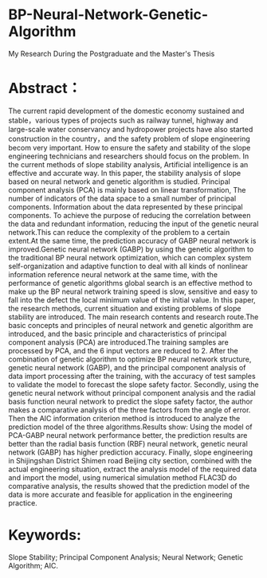 # BP-Neural-Network-Genetic-Algorithm
My Research During the Postgraduate and the Master's Thesis
# Abstract：
  The current rapid development of the domestic economy sustained and stable，various types of projects such as railway tunnel, highway and large-scale water conservancy and hydropower projects have also started construction in the country，and the safety problem of slope engineering becom very important. How to ensure the safety and stability of the slope engineering technicians and researchers should focus on the problem. In the current methods of slope stability analysis, Artificial intelligence is an effective and accurate way. In this paper, the stability analysis of slope based on neural network and genetic algorithm is studied. 
  Principal component analysis (PCA) is mainly based on linear transformation, The number of indicators of the data space to a small number of principal components. Information about the data represented by these principal components. To achieve the purpose of reducing the correlation between the data and redundant information, reducing the input of the genetic neural network.This can reduce the complexity of the problem to a certain extent.At the same time, the prediction accuracy of GABP neural network is improved.Genetic neural network (GABP) by using the genetic algorithm to the traditional BP neural network optimization, which can complex system self-organization and adaptive function to deal with all kinds of nonlinear information reference neural network at the same time, with the performance of genetic algorithms global search is an effective method to make up the BP neural network training speed is slow, sensitive and easy to fall into the defect the local minimum value of the initial value.
  In this paper, the research methods, current situation and existing problems of slope stability are introduced. The main research contents and research route.The basic concepts and principles of neural network and genetic algorithm are introduced, and the basic principle and characteristics of principal component analysis (PCA) are introduced.The training samples are processed by PCA, and the 6 input vectors are reduced to 2. After the combination of genetic algorithm to optimize BP neural network structure, genetic neural network (GABP), and the principal component analysis of data import processing after the training, with the accuracy of test samples to validate the model to forecast the slope safety factor. Secondly, using the genetic neural network without principal component analysis and the radial basis function neural network to predict the slope safety factor, the author makes a comparative analysis of the three factors from the angle of error. Then the AIC information criterion method is introduced to analyze the prediction model of the three algorithms.Results show: Using the model of PCA-GABP neural network performance better, the prediction results are better than the radial basis function (RBF) neural network, genetic neural network (GABP) has higher prediction accuracy. Finally, slope engineering in Shijingshan District Shimen road Beijing city section, combined with the actual engineering situation, extract the analysis model of the required data and import the model, using numerical simulation method FLAC3D do comparative analysis, the results showed that the prediction model of the data is more accurate and feasible for application in the engineering practice.

# Keywords: 
Slope Stability; Principal Component Analysis; Neural Network; Genetic Algorithm; AIC. 
